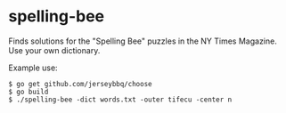 # spelling-bee

Finds solutions for the "Spelling Bee" puzzles in the NY Times Magazine. Use your own dictionary.


Example use: 

```
$ go get github.com/jerseybbq/choose
$ go build
$ ./spelling-bee -dict words.txt -outer tifecu -center n 
```
